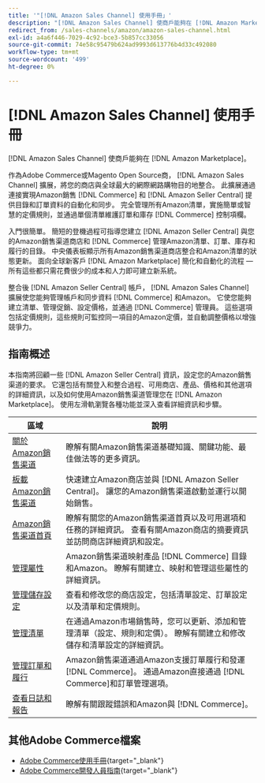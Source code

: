 ```yaml
---
title: '"[!DNL Amazon Sales Channel] 使用手冊」'
description: "[!DNL Amazon Sales Channel] 使商戶能夠在 [!DNL Amazon Marketplace]"
redirect_from: /sales-channels/amazon/amazon-sales-channel.html
exl-id: a4a6f446-7029-4c92-bce3-5b857cc33056
source-git-commit: 74e58c95479b624ad9993d613776b4d33c492080
workflow-type: tm+mt
source-wordcount: '499'
ht-degree: 0%

---
```


# [!DNL Amazon Sales Channel] 使用手冊

[!DNL Amazon Sales Channel] 使商戶能夠在 [!DNL Amazon Marketplace]。

作為Adobe Commerce或Magento Open Source商， [!DNL Amazon Sales Channel] 擴展，將您的商店與全球最大的網際網路購物目的地整合。 此擴展通過連接實現Amazon銷售 [!DNL Commerce] 和 [!DNL Amazon Seller Central] 提供目錄和訂單資料的自動化和同步。 完全管理所有Amazon清單，實施簡單或智慧的定價規則，並通過單個清單維護訂單和庫存 [!DNL Commerce] 控制項欄。

入門很簡單。 簡短的登機過程可指導您建立 [!DNL Amazon Seller Central] 與您的Amazon銷售渠道商店和 [!DNL Commerce] 管理Amazon清單、訂單、庫存和履行的目錄。 中央儀表板顯示所有Amazon銷售渠道商店整合和Amazon清單的狀態更新。 面向全球新客戶 [!DNL Amazon Marketplace] 簡化和自動化的流程 — 所有這些都只需花費很少的成本和人力即可建立新系統。

整合後 [!DNL Amazon Seller Central] 帳戶， [!DNL Amazon Sales Channel] 擴展使您能夠管理帳戶和同步資料 [!DNL Commerce] 和Amazon。 它使您能夠建立清單、管理促銷、設定價格，並通過 [!DNL Commerce] 管理員。 這些選項包括定價規則，這些規則可監控同一項目的Amazon定價，並自動調整價格以增強競爭力。

## 指南概述

本指南將回顧一些 [!DNL Amazon Seller Central] 資訊，設定您的Amazon銷售渠道的要求。 它還包括有關登入和整合過程、可用商店、產品、價格和其他選項的詳細資訊，以及如何使用Amazon銷售渠道管理您在 [!DNL Amazon Marketplace]。 使用左滑軌瀏覽各種功能並深入查看詳細資訊和步驟。

| 區域 | 說明 |
|----|----|
| [關於Amazon銷售渠道](./about-amazon-sales-channel.md) | 瞭解有關Amazon銷售渠道基礎知識、關鍵功能、最佳做法等的更多資訊。 |
| [板載Amazon銷售渠道](./amazon-onboarding-home.md) | 快速建立Amazon商店並與 [!DNL Amazon Seller Central]。 讓您的Amazon銷售渠道啟動並運行以開始銷售。 |
| [Amazon銷售渠道首頁](./amazon-sales-channel-home.md) | 瞭解有關您的Amazon銷售渠道首頁以及可用選項和任務的詳細資訊。 查看有關Amazon商店的摘要資訊並訪問商店詳細資訊和設定。 |
| [管理屬性](./attributes-view.md) | Amazon銷售渠道映射產品 [!DNL Commerce] 目錄和Amazon。 瞭解有關建立、映射和管理這些屬性的詳細資訊。 |
| [管理儲存設定](./ob-store-review.md) | 查看和修改您的商店設定，包括清單設定、訂單設定以及清單和定價規則。 |
| [管理清單](./managing-product-listings.md) | 在通過Amazon市場銷售時，您可以更新、添加和管理清單（設定、規則和定價）。 瞭解有關建立和修改儲存和清單設定的詳細資訊。 |
| [管理訂單和履行](./managing-orders.md) | Amazon銷售渠道通過Amazon支援訂單履行和發運 [!DNL Commerce]。 通過Amazon直接通過 [!DNL Commerce]和訂單管理選項。 |
| [查看日誌和報告](./amazon-logs-reports.md) | 瞭解有關跟蹤錯誤和Amazon與 [!DNL Commerce]。 |

## 其他Adobe Commerce檔案

- [Adobe Commerce使用手冊](https://docs.magento.com/user-guide/){target="_blank"}
- [Adobe Commerce開發人員指南](https://devdocs.magento.com/){target="_blank"}
